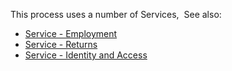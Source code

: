 This process uses a number of Services,  See also: 
* [Service - Employment](https://github.com/InlandRevenue/Gateway-Services/tree/master/Service%20-%20Employment)
* [Service - Returns](https://github.com/InlandRevenue/Gateway-Services/tree/master/Service%20-%20Returns)
* [Service - Identity and Access](https://github.com/InlandRevenue/Gateway-Services/tree/master/Service%20-%20Identity%20and%20Access)
